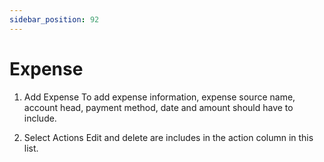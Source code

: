 ```yaml
---
sidebar_position: 92
---
```

 
# Expense
1. Add Expense
To add expense information, expense source name, account head, payment method, date and amount should have to include.

2. Select Actions
Edit and delete are includes in the action column in this list.